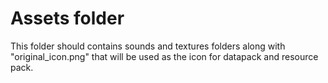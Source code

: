 # Assets folder

This folder should contains sounds and textures folders along with "original_icon.png" that will be used as the icon for datapack and resource pack.
